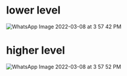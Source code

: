 


# lower level
![WhatsApp Image 2022-03-08 at 3 57 42 PM](https://user-images.githubusercontent.com/98890597/157219599-40d96e9c-3f9b-4a84-9162-606e12e2519f.jpeg)


# higher level

![WhatsApp Image 2022-03-08 at 3 57 52 PM](https://user-images.githubusercontent.com/98890597/157219527-17137545-9a8a-4a4a-ba7f-2615ef340934.jpeg)



